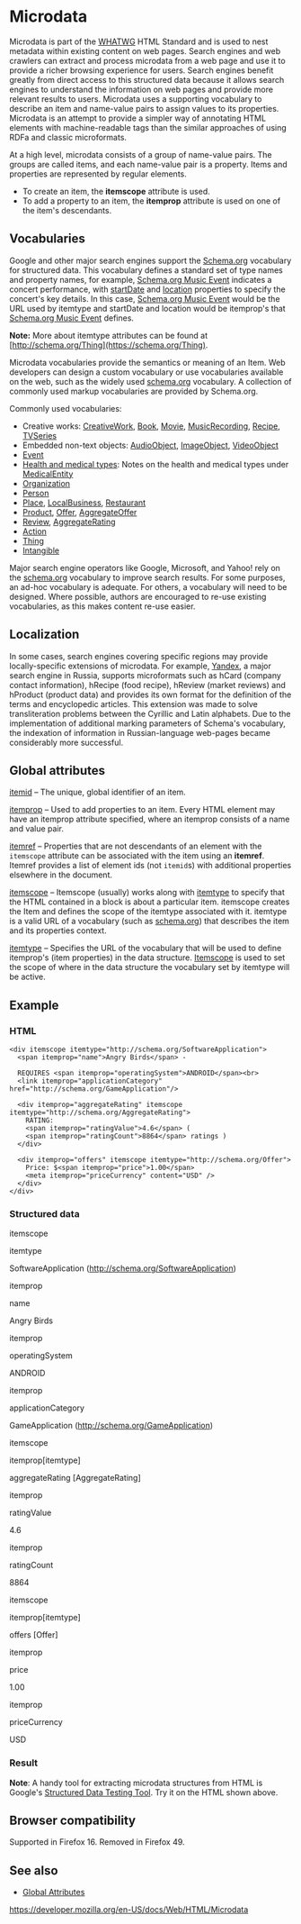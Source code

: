Microdata
=========

Microdata is part of the [WHATWG](https://developer.mozilla.org/en-US/docs/Glossary/WHATWG) HTML Standard and is used to nest metadata within existing content on web pages. Search engines and web crawlers can extract and process microdata from a web page and use it to provide a richer browsing experience for users. Search engines benefit greatly from direct access to this structured data because it allows search engines to understand the information on web pages and provide more relevant results to users. Microdata uses a supporting vocabulary to describe an item and name-value pairs to assign values to its properties. Microdata is an attempt to provide a simpler way of annotating HTML elements with machine-readable tags than the similar approaches of using RDFa and classic microformats.

At a high level, microdata consists of a group of name-value pairs. The groups are called items, and each name-value pair is a property. Items and properties are represented by regular elements.

-   To create an item, the **itemscope** attribute is used.
-   To add a property to an item, the **itemprop** attribute is used on one of the item's descendants.

Vocabularies
------------

Google and other major search engines support the [Schema.org](https://schema.org) vocabulary for structured data. This vocabulary defines a standard set of type names and property names, for example, [Schema.org Music Event](https://schema.org/MusicEvent) indicates a concert performance, with [startDate](https://schema.org/startDate) and [location](https://schema.org/location) properties to specify the concert's key details. In this case, [Schema.org Music Event](https://schema.org/MusicEvent) would be the URL used by itemtype and startDate and location would be itemprop's that [Schema.org Music Event](https://schema.org/MusicEvent) defines.

**Note:** More about itemtype attributes can be found at [http://schema.org/Thing](https://schema.org/Thing).

Microdata vocabularies provide the semantics or meaning of an Item. Web developers can design a custom vocabulary or use vocabularies available on the web, such as the widely used [schema.org](https://schema.org) vocabulary. A collection of commonly used markup vocabularies are provided by Schema.org.

Commonly used vocabularies:

-   Creative works: [CreativeWork](https://schema.org/CreativeWork), [Book](https://schema.org/Book), [Movie](https://schema.org/Movie), [MusicRecording](https://schema.org/MusicRecording), [Recipe](https://schema.org/Recipe), [TVSeries](https://schema.org/TVSeries)
-   Embedded non-text objects: [AudioObject](https://schema.org/AudioObject), [ImageObject](https://schema.org/ImageObject), [VideoObject](https://schema.org/VideoObject)
-   [Event](https://schema.org/Event)
-   [Health and medical types](https://schema.org/docs/meddocs.html): Notes on the health and medical types under [MedicalEntity](https://schema.org/MedicalEntity)
-   [Organization](https://schema.org/Organization)
-   [Person](https://schema.org/Person)
-   [Place](https://schema.org/Place), [LocalBusiness](https://schema.org/LocalBusiness), [Restaurant](https://schema.org/Restaurant)
-   [Product](https://schema.org/Product), [Offer](https://schema.org/Offer), [AggregateOffer](https://schema.org/AggregateOffer)
-   [Review](https://schema.org/Review), [AggregateRating](https://schema.org/AggregateRating)
-   [Action](https://schema.org/Action)
-   [Thing](https://schema.org/Thing)
-   [Intangible](https://schema.org/Intangible)

Major search engine operators like Google, Microsoft, and Yahoo! rely on the [schema.org](https://schema.org/) vocabulary to improve search results. For some purposes, an ad-hoc vocabulary is adequate. For others, a vocabulary will need to be designed. Where possible, authors are encouraged to re-use existing vocabularies, as this makes content re-use easier.

Localization
------------

In some cases, search engines covering specific regions may provide locally-specific extensions of microdata. For example, [Yandex](https://www.yandex.com/), a major search engine in Russia, supports microformats such as hCard (company contact information), hRecipe (food recipe), hReview (market reviews) and hProduct (product data) and provides its own format for the definition of the terms and encyclopedic articles. This extension was made to solve transliteration problems between the Cyrillic and Latin alphabets. Due to the implementation of additional marking parameters of Schema's vocabulary, the indexation of information in Russian-language web-pages became considerably more successful.

Global attributes
-----------------

[itemid](global_attributes/itemid) – The unique, global identifier of an item.

[itemprop](global_attributes/itemprop) – Used to add properties to an item. Every HTML element may have an itemprop attribute specified, where an itemprop consists of a name and value pair.

[itemref](global_attributes/itemref) – Properties that are not descendants of an element with the `itemscope` attribute can be associated with the item using an **itemref**. Itemref provides a list of element ids (not `itemid`s) with additional properties elsewhere in the document.

[itemscope](global_attributes/itemscope) – Itemscope (usually) works along with [itemtype](global_attributes/itemtype) to specify that the HTML contained in a block is about a particular item. itemscope creates the Item and defines the scope of the itemtype associated with it. itemtype is a valid URL of a vocabulary (such as [schema.org](https://schema.org/)) that describes the item and its properties context.

[itemtype](global_attributes/itemtype) – Specifies the URL of the vocabulary that will be used to define itemprop's (item properties) in the data structure. [Itemscope](global_attributes/itemscope) is used to set the scope of where in the data structure the vocabulary set by itemtype will be active.

Example
-------

### HTML

    <div itemscope itemtype="http://schema.org/SoftwareApplication">
      <span itemprop="name">Angry Birds</span> -

      REQUIRES <span itemprop="operatingSystem">ANDROID</span><br>
      <link itemprop="applicationCategory" href="http://schema.org/GameApplication"/>

      <div itemprop="aggregateRating" itemscope itemtype="http://schema.org/AggregateRating">
        RATING:
        <span itemprop="ratingValue">4.6</span> (
        <span itemprop="ratingCount">8864</span> ratings )
      </div>

      <div itemprop="offers" itemscope itemtype="http://schema.org/Offer">
        Price: $<span itemprop="price">1.00</span>
        <meta itemprop="priceCurrency" content="USD" />
      </div>
    </div>

### Structured data

itemscope

itemtype

SoftwareApplication (http://schema.org/SoftwareApplication)

itemprop

name

Angry Birds

itemprop

operatingSystem

ANDROID

itemprop

applicationCategory

GameApplication (http://schema.org/GameApplication)

itemscope

itemprop\[itemtype\]

aggregateRating \[AggregateRating\]

itemprop

ratingValue

4.6

itemprop

ratingCount

8864

itemscope

itemprop\[itemtype\]

offers \[Offer\]

itemprop

price

1.00

itemprop

priceCurrency

USD

### Result

**Note**: A handy tool for extracting microdata structures from HTML is Google's [Structured Data Testing Tool](https://developers.google.com/search/docs/guides/intro-structured-data). Try it on the HTML shown above.

Browser compatibility
---------------------

Supported in Firefox 16. Removed in Firefox 49.

See also
--------

-   [Global Attributes](global_attributes)

<a href="https://developer.mozilla.org/en-US/docs/Web/HTML/Microdata" class="_attribution-link">https://developer.mozilla.org/en-US/docs/Web/HTML/Microdata</a>
